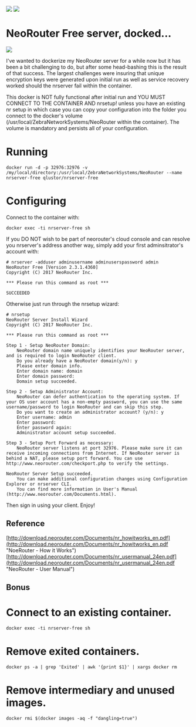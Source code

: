 [![](https://images.microbadger.com/badges/version/qlustor/nrserver-free.svg)](https://microbadger.com/images/qlustor/nrserver-free "Get your own version badge on microbadger.com")
[![](https://images.microbadger.com/badges/image/qlustor/nrserver-free.svg)](https://microbadger.com/images/qlustor/nrserver-free "Get your own image badge on microbadger.com")

# NeoRouter Free server, docked...

![](http://www.neorouter.com/img/screenshots/Windows/Client/Client8.png)

I've wanted to dockerize my NeoRouter server for a while now but it has been a bit challenging to do, but after some head-bashing this is the result of that success. The largest challenges were insuring that unique encryption keys were generated upon initial run as well as service recovery worked should the nrserver fail within the container.

This docker is NOT fully functional after initial run and YOU MUST CONNECT TO THE CONTAINER AND nrsetup! unless you have an existing nr setup in which case you can copy your configuration into the folder you connect to the docker's volume (/usr/local/ZebraNetworkSystems/NeoRouter within the container). The volume is mandatory and persists all of your configuration.

# Running
    docker run -d -p 32976:32976 -v /my/local/directory:/usr/local/ZebraNetworkSystems/NeoRouter --name nrserver-free qlustor/nrserver-free

# Configuring
Connect to the container with:

    docker exec -ti nrserver-free sh

If you DO NOT wish to be part of neorouter's cloud console and can resolve you nrserver's address another way, simply add your first adminsitrator's account with:

```
# nrserver -adduser adminusername adminuserspassword admin
NeoRouter Free [Version 2.3.1.4360]
Copyright (C) 2017 NeoRouter Inc.

*** Please run this command as root ***

SUCCEEDED
```

Otherwise just run through the nrsetup wizard:

```
# nrsetup
NeoRouter Server Install Wizard
Copyright (C) 2017 NeoRouter Inc.

*** Please run this command as root ***

Step 1 - Setup NeoRouter Domain:
    NeoRouter domain name uniquely identifies your NeoRouter server, and is required to login NeoRouter client.
    Do you already have a NeoRouter domain(y/n): y
    Please enter domain info.
    Enter domain name: domain
    Enter domain password:
    Domain setup succeeded.

Step 2 - Setup Administrator Account:
    NeoRouter can defer authentication to the operating system. If your OS user account has a non-empty password, you can use the same username/password to login NeoRouter and can skip this step.
    Do you want to create an administrator account? (y/n): y
    Enter username: admin
    Enter password:
    Enter password again:
    Administrator account setup succeeded.

Step 3 - Setup Port Forward as necessary:
    NeoRouter server listens at port 32976. Please make sure it can receive incoming connections from Internet. If NeoRouter server is behind a NAT, please setup port forward. You can use http://www.neorouter.com/checkport.php to verify the settings.

NeoRouter Server Setup succeeded.
    You can make additional configuration changes using Configuration Explorer or nrserver CLI.
    You can find more information in User's Manual (http://www.neorouter.com/Documents.html).
```

Then sign in using your client. Enjoy!

## Reference
[http://download.neorouter.com/Documents/nr_howitworks_en.pdf](http://download.neorouter.com/Documents/nr_howitworks_en.pdf "NoeRouter - How it Works")
[http://download.neorouter.com/Documents/nr_usermanual_24en.pdf](http://download.neorouter.com/Documents/nr_usermanual_24en.pdf "NeoRouter - User Manual")

## Bonus

# Connect to an existing container.
    docker exec -ti nrserver-free sh

# Remove exited containers.
    docker ps -a | grep 'Exited' | awk '{print $1}' | xargs docker rm

# Remove intermediary and unused images.
    docker rmi $(docker images -aq -f "dangling=true")
